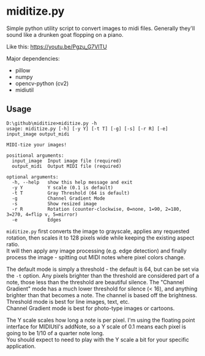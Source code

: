# miditize.py

Simple python utility script to convert images to midi files.
Generally they'll sound like a drunken goat flopping on a piano.

Like this:
https://youtu.be/Pgzu_G7VlTU


Major dependencies:
- pillow
- numpy
- opencv-python (cv2)
- midiutil


## Usage
```
D:\github\miditize>miditize.py -h
usage: miditize.py [-h] [-y Y] [-t T] [-g] [-s] [-r R] [-e] input_image output_midi

MIDI-tize your images!

positional arguments:
  input_image  Input image file (required)
  output_midi  Output MIDI file (required)

optional arguments:
  -h, --help   show this help message and exit
  -y Y         Y scale (0.1 is default)
  -t T         Gray Threshold (64 is default)
  -g           Channel Gradient Mode
  -s           Show resized image
  -r R         Rotation (counter-clockwise, 0=none, 1=90, 2=180, 3=270, 4=flip v, 5=mirror)
  -e           Edges
```

`miditize.py` first converts the image to grayscale, applies any requested rotation, 
then scales it to 128 pixels wide while keeping the existing aspect ratio.  
It will then apply any image processing (e.g. edge detection) and finally process the image - spitting out MIDI notes 
where pixel colors change.

The default mode is simply a threshold - the default is 64, but can be set via the `-t` option. 
Any pixels brighter than the threshold are considered part of a note, those less than the threshold are beautiful silence.
The "Channel Gradient" mode has a much lower threshold for silence (< 16), and anything brighter than that becomes a note. 
The channel is based off the brightness.  Threshold mode is best for line images, text, etc.  
Channel Gradient mode is best for photo-type images or cartoons.


The Y scale scales how long a note is per pixel.  I'm using the floating point interface for MIDIUtil's addNote, 
so a Y scale of 0.1 means each pixel is going to be 1/10 of a quarter note long.  
You should expect to need to play with the Y scale a bit for your specific application.

